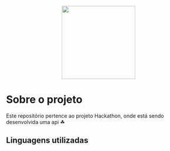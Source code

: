 <p align="center"><img src="https://cdn.pixabay.com/photo/2017/06/10/07/25/open-2389230_960_720.png" width="200" height="200"></p>

# Sobre o projeto

Este repositório pertence ao projeto Hackathon, onde está sendo desenvolvida uma api &#x2618;

## Linguagens utilizadas



